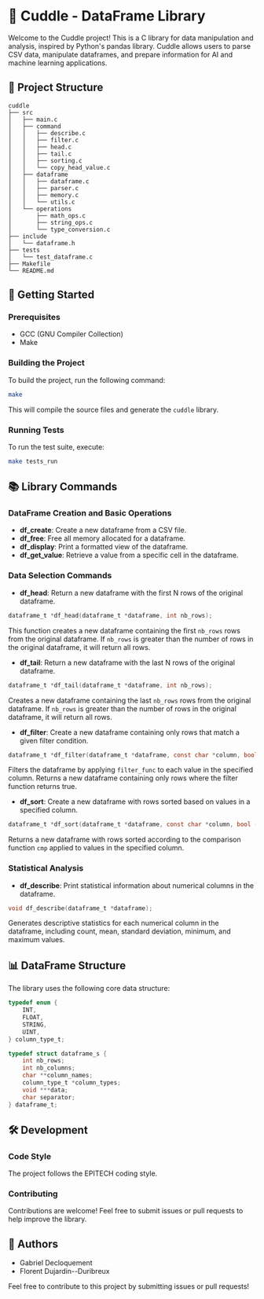 # 🐼 Cuddle - DataFrame Library

Welcome to the Cuddle project! This is a C library for data manipulation and analysis, inspired by Python's pandas library. Cuddle allows users to parse CSV data, manipulate dataframes, and prepare information for AI and machine learning applications.

## 📁 Project Structure

```
cuddle
├── src
│   ├── main.c
│   ├── command
│   │   ├── describe.c
│   │   ├── filter.c
│   │   ├── head.c
│   │   ├── tail.c
│   │   ├── sorting.c
│   │   └── copy_head_value.c
│   ├── dataframe
│   │   ├── dataframe.c
│   │   ├── parser.c
│   │   ├── memory.c
│   │   └── utils.c
│   └── operations
│       ├── math_ops.c
│       ├── string_ops.c
│       └── type_conversion.c
├── include
│   └── dataframe.h
├── tests
│   └── test_dataframe.c
├── Makefile
└── README.md
```

## 🚀 Getting Started

### Prerequisites

- GCC (GNU Compiler Collection)
- Make

### Building the Project

To build the project, run the following command:

```sh
make
```

This will compile the source files and generate the `cuddle` library.

### Running Tests

To run the test suite, execute:

```sh
make tests_run
```

## 📚 Library Commands

### DataFrame Creation and Basic Operations

- **df_create**: Create a new dataframe from a CSV file.
- **df_free**: Free all memory allocated for a dataframe.
- **df_display**: Print a formatted view of the dataframe.
- **df_get_value**: Retrieve a value from a specific cell in the dataframe.

### Data Selection Commands

- **df_head**: Return a new dataframe with the first N rows of the original dataframe.
```c
dataframe_t *df_head(dataframe_t *dataframe, int nb_rows);
```
This function creates a new dataframe containing the first `nb_rows` rows from the original dataframe. If `nb_rows` is greater than the number of rows in the original dataframe, it will return all rows.

- **df_tail**: Return a new dataframe with the last N rows of the original dataframe.
```c
dataframe_t *df_tail(dataframe_t *dataframe, int nb_rows);
```
Creates a new dataframe containing the last `nb_rows` rows from the original dataframe. If `nb_rows` is greater than the number of rows in the original dataframe, it will return all rows.

- **df_filter**: Create a new dataframe containing only rows that match a given filter condition.
```c
dataframe_t *df_filter(dataframe_t *dataframe, const char *column, bool (*filter_func)(void *value));
```
Filters the dataframe by applying `filter_func` to each value in the specified column. Returns a new dataframe containing only rows where the filter function returns true.

- **df_sort**: Create a new dataframe with rows sorted based on values in a specified column.
```c
dataframe_t *df_sort(dataframe_t *dataframe, const char *column, bool (*cmp)(void *, void *));
```
Returns a new dataframe with rows sorted according to the comparison function `cmp` applied to values in the specified column.

### Statistical Analysis

- **df_describe**: Print statistical information about numerical columns in the dataframe.
```c
void df_describe(dataframe_t *dataframe);
```
Generates descriptive statistics for each numerical column in the dataframe, including count, mean, standard deviation, minimum, and maximum values.

## 📊 DataFrame Structure

The library uses the following core data structure:

```c
typedef enum {
    INT,
    FLOAT,
    STRING,
    UINT,
} column_type_t;

typedef struct dataframe_s {
    int nb_rows;
    int nb_columns;
    char **column_names;
    column_type_t *column_types;
    void ***data;
    char separator;
} dataframe_t;
```

## 🛠️ Development

### Code Style

The project follows the EPITECH coding style.

### Contributing

Contributions are welcome! Feel free to submit issues or pull requests to help improve the library.

## 👥 Authors

- Gabriel Decloquement
- Florent Dujardin--Duribreux

Feel free to contribute to this project by submitting issues or pull requests!